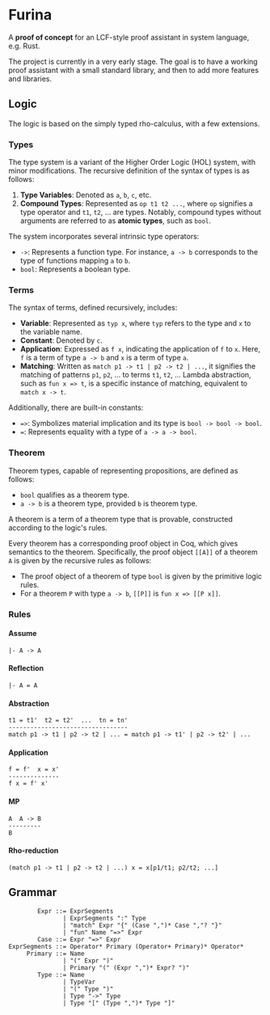 # Furina

A **proof of concept** for an LCF-style proof assistant in system language, e.g. Rust.

The project is currently in a very early stage. The goal is to have a working proof assistant with a small standard
library, and then to add more features and libraries.

## Logic

The logic is based on the simply typed rho-calculus, with a few extensions.

### Types

The type system is a variant of the Higher Order Logic (HOL) system, with minor modifications. 
The recursive definition of the syntax of types is as follows:

1. **Type Variables**: Denoted as `a`, `b`, `c`, etc.
2. **Compound Types**: Represented as `op t1 t2 ...`, where `op` signifies a type operator and `t1`, `t2`, ... are 
types. Notably, compound types without arguments are referred to as **atomic types**, such as `bool`.

The system incorporates several intrinsic type operators:
- `->`: Represents a function type. For instance, `a -> b` corresponds to the type of functions mapping `a` to `b`.
- `bool`: Represents a boolean type.

### Terms

The syntax of terms, defined recursively, includes:

- **Variable**: Represented as `typ x`, where `typ` refers to the type and `x` to the variable name.
- **Constant**: Denoted by `c`.
- **Application**: Expressed as `f x`, indicating the application of `f` to `x`. Here, `f` is a term of type `a -> b` 
and `x` is a term of type `a`.
- **Matching**: Written as `match p1 -> t1 | p2 -> t2 | ...`, it signifies the matching of patterns `p1`, `p2`, ... to 
terms `t1`, `t2`, ... Lambda abstraction, such as `fun x => t`, is a specific instance of matching, equivalent to 
`match x -> t`.

Additionally, there are built-in constants:
- `=>`: Symbolizes material implication and its type is `bool -> bool -> bool`.
- `=`: Represents equality with a type of `a -> a -> bool`.

### Theorem

Theorem types, capable of representing propositions, are defined as follows:
- `bool` qualifies as a theorem type.
- `a -> b` is a theorem type, provided `b` is theorem type.

A theorem is a term of a theorem type that is provable, constructed according to the logic's rules.

Every theorem has a corresponding proof object in Coq, which gives semantics to the theorem. Specifically, the
proof object `[[A]]` of a theorem `A` is given by the recursive rules as follows:
- The proof object of a theorem of type `bool` is given by the primitive logic rules.
- For a theorem `P` with type `a -> b`, `[[P]]` is `fun x => [[P x]]`.

### Rules

#### Assume

```text
|- A -> A
```

#### Reflection

```text
|- A = A
```

#### Abstraction

```text
t1 = t1'  t2 = t2'  ...  tn = tn'
---------------------------------
match p1 -> t1 | p2 -> t2 | ... = match p1 -> t1' | p2 -> t2' | ...
```

#### Application

```text
f = f'  x = x'
--------------
f x = f' x'
```

#### MP

```text
A  A -> B
---------
B
```

#### Rho-reduction

```text
(match p1 -> t1 | p2 -> t2 | ...) x = x[p1/t1; p2/t2; ...]
```

## Grammar

```text
        Expr ::= ExprSegments
               | ExprSegments ":" Type
               | "match" Expr "{" (Case ",")* Case ","? "}" 
               | "fun" Name "=>" Expr
        Case ::= Expr "=>" Expr
ExprSegments ::= Operator* Primary (Operator+ Primary)* Operator*
     Primary ::= Name
               | "(" Expr ")"
               | Primary "(" (Expr ",")* Expr? ")"
        Type ::= Name
               | TypeVar
               | "(" Type ")"
               | Type "->" Type
               | Type "[" (Type ",")* Type "]"
```